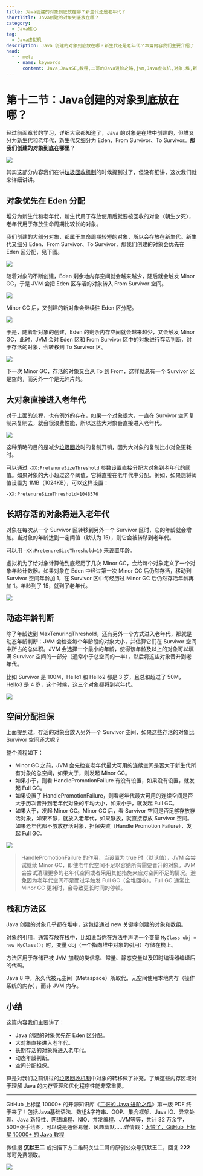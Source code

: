 ```yaml
---
title: Java创建的对象到底放在哪？新生代还是老年代？
shortTitle: Java创建的对象到底放在哪？
category:
  - Java核心
tag:
  - Java虚拟机
description: Java 创建的对象到底放在哪？新生代还是老年代？本篇内容我们主要介绍了 Java 创建的对象到底放在哪？新生代还是老年代？，包括对象优先在 Eden 分配、大对象直接进入老年代、长期存活的对象将进入老年代、动态年龄判断、空间分配担保等内容。
head:
  - - meta
    - name: keywords
      content: Java,JavaSE,教程,二哥的Java进阶之路,jvm,Java虚拟机,对象,堆,新生代,老年代,Eden,From Survivor,To Survivor
---
```


# 第十二节：Java创建的对象到底放在哪？

经过前面章节的学习，详细大家都知道了，Java 的对象是在堆中创建的，但堆又分为新生代和老年代，新生代又细分为 Eden、From Survivor、To Survivor。**那我们创建的对象到底在哪里**？

![](https://cdn.tobebetterjavaer.com/stutymore/gc-20231227131241.png)

其实这部分内容我们在讲[垃圾回收机制](https://javabetter.cn/jvm/gc.html)的时候提到过了，但没有细讲，这次我们就来详细讲讲。

## 对象优先在 Eden 分配

堆分为新生代和老年代，新生代用于存放使用后就要被回收的对象（朝生夕死），老年代用于存放生命周期比较长的对象。

我们创建的大部分对象，都属于生命周期较短的对象，所以会存放在新生代。新生代又细分 Eden、From Survivor、To Survivor，那我们创建的对象会优先在 Eden 区分配，见下图。


![](https://cdn.tobebetterjavaer.com/tobebetterjavaer/images/jvm/whereis-the-object-1.png)

随着对象的不断创建，Eden 剩余地内存空间就会越来越少，随后就会触发 Minor GC，于是 JVM 会把 Eden 区存活的对象转入 From Survivor 空间。


![](https://cdn.tobebetterjavaer.com/tobebetterjavaer/images/jvm/whereis-the-object-2.png)

Minor GC 后，又创建的新对象会继续往 Eden 区分配。


![](https://cdn.tobebetterjavaer.com/tobebetterjavaer/images/jvm/whereis-the-object-3.png)

于是，随着新对象的创建，Eden 的剩余内存空间就会越来越少，又会触发 Minor GC，此时，JVM 会对 Eden 区和 From Survivor 区中的对象进行存活判断，对于存活的对象，会转移到 To Survivor 区。

![](https://cdn.tobebetterjavaer.com/tobebetterjavaer/images/jvm/whereis-the-object-4.png)

下一次 Minor GC，存活的对象又会从 To 到 From，这样就总有一个 Survivor 区是空的，而另外一个是无碎片的。

## 大对象直接进入老年代

对于上面的流程，也有例外的存在，如果一个对象很大，一直在 Survivor 空间复制来复制去，就会很浪费性能，所以这些大对象会直接进入老年代。

![](https://cdn.tobebetterjavaer.com/tobebetterjavaer/images/jvm/whereis-the-object-5.png)

这种策略的目的是减少[垃圾回收](https://javabetter.cn/jvm/gc.html)时的复制开销，因为大对象的复制比小对象更耗时。

可以通过 `-XX:PretenureSizeThreshold` 参数设置直接分配大对象到老年代的阈值。如果对象的大小超过这个阈值，它将直接在老年代中分配。例如，如果想将阈值设置为 1MB（1024KB），可以这样设置：

```
-XX:PretenureSizeThreshold=1048576
```


## 长期存活的对象将进入老年代

对象在每次从一个 Survivor 区转移到另外一个 Survivor 区时，它的年龄就会增加。当对象的年龄达到一定阈值（默认为 15），则它会被转移到老年代。

可以用 `-XX:PretenureSizeThreshold=10` 来设置年龄。

虚拟机为了给对象计算他到底经历了几次 Minor GC，会给每个对象定义了一个对象年龄计数器。如果对象在 Eden 中经过第一次 Minor GC 后仍然存活，移动到 Survivor 空间年龄加 1，在 Survivor 区中每经历过 Minor GC 后仍然存活年龄再加 1。年龄到了 15，就到了老年代。


![](https://cdn.tobebetterjavaer.com/tobebetterjavaer/images/jvm/whereis-the-object-6.png)


## 动态年龄判断

除了年龄达到 MaxTenuringThreshold，还有另外一个方式进入老年代，那就是动态年龄判断：JVM 会检查每个年龄段的对象大小，并估算它们在 Survivor 空间中所占的总体积。JVM 会选择一个最小的年龄，使得该年龄及以上的对象可以填满 Survivor 空间的一部分（通常小于总空间的一半），然后将这些对象晋升到老年代。

比如 Survivor 是 100M，Hello1 和 Hello2 都是 3 岁，且总和超过了 50M，Hello3 是 4 岁，这个时候，这三个对象都将到老年代。

![](https://cdn.tobebetterjavaer.com/tobebetterjavaer/images/jvm/whereis-the-object-7.png)

## 空间分配担保

上面提到过，存活的对象会放入另外一个 Survivor 空间，如果这些存活的对象比 Survivor 空间还大呢？

整个流程如下：

- Minor GC 之前，JVM 会先检查老年代最大可用的连续空间是否大于新生代所有对象的总空间，如果大于，则发起 Minor GC。
- 如果小于，则看 HandlePromotionFailure 有没有设置，如果没有设置，就发起 Full GC。
- 如果设置了 HandlePromotionFailure，则看老年代最大可用的连续空间是否大于历次晋升到老年代对象的平均大小，如果小于，就发起 Full GC。
- 如果大于，发起 Minor GC。Minor GC 后，看 Survivor 空间是否足够存放存活对象，如果不够，就放入老年代，如果够放，就直接存放 Survivor 空间。如果老年代都不够放存活对象，担保失败（Handle Promotion Failure），发起 Full GC。


![](https://cdn.tobebetterjavaer.com/tobebetterjavaer/images/jvm/whereis-the-object-8.png)

>HandlePromotionFailure 的作用，当设置为 true 时（默认值），JVM 会尝试继续 Minor GC，即使老年代空间不足以容纳所有需要晋升的对象。JVM 会尝试清理更多的老年代空间或者采用其他措施来应对空间不足的情况。避免因为老年代空间不足而过早触发 Full GC（全堆回收）。Full GC 通常比 Minor GC 更耗时，会导致更长时间的停顿。

## 栈和方法区

Java 创建的对象几乎都在堆中，这包括通过 new 关键字创建的对象和数组。

对象的引用，通常存放在[栈](https://javabetter.cn/jvm/neicun-jiegou.html)中，比如说当你在方法中声明一个变量 `MyClass obj = new MyClass();` 时，变量 obj（一个指向堆中对象的引用）存储在栈上。

方法区用于存储已被 JVM 加载的类信息、常量、静态变量以及即时编译器编译后的代码。

Java 8 中，永久代被元空间（Metaspace）所取代。元空间使用本地内存（操作系统的内存），而非 JVM 内存。

## 小结

这篇内容我们主要讲了：

- Java 创建的对象优先在 Eden 区分配。
- 大对象直接进入老年代。
- 长期存活的对象将进入老年代。
- 动态年龄判断。
- 空间分配担保。

算是对我们之前讲过的[垃圾回收机制](https://javabetter.cn/jvm/gc.html)中对象的转移做了补充。了解这些内存区域对于理解 Java 的内存管理和优化程序性能非常重要。



----

GitHub 上标星 10000+ 的开源知识库《[二哥的 Java 进阶之路](https://github.com/itwanger/toBeBetterJavaer)》第一版 PDF 终于来了！包括Java基础语法、数组&字符串、OOP、集合框架、Java IO、异常处理、Java 新特性、网络编程、NIO、并发编程、JVM等等，共计 32 万余字，500+张手绘图，可以说是通俗易懂、风趣幽默……详情戳：[太赞了，GitHub 上标星 10000+ 的 Java 教程](https://javabetter.cn/overview/)


微信搜 **沉默王二** 或扫描下方二维码关注二哥的原创公众号沉默王二，回复 **222** 即可免费领取。

![](https://cdn.tobebetterjavaer.com/tobebetterjavaer/images/gongzhonghao.png)